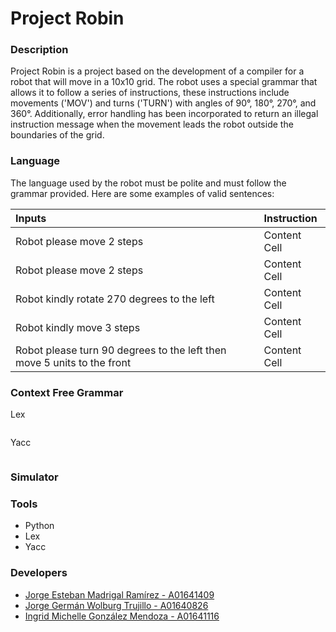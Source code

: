 # Project Robin

### Description
Project Robin is a project based on the development of a compiler for a robot that will move in a 10x10 grid. The robot uses a special grammar that allows it to follow a series of instructions, these instructions include movements ('MOV') and turns ('TURN') with angles of 90°, 180°, 270°, and 360°. Additionally, error handling has been incorporated to return an illegal instruction message when the movement leads the robot outside the boundaries of the grid.

### Language
The language used by the robot must be polite and must follow the grammar provided.
Here are some examples of valid sentences:

| Inputs | Instruction|
| :--- | :--- |
| Robot please move 2 steps  | Content Cell  |
| Robot please move 2 steps | Content Cell  |
| Robot kindly rotate 270 degrees to the left | Content Cell  |
| Robot kindly move 3 steps | Content Cell  |
| Robot please turn 90 degrees to the left then move 5 units to the front | Content Cell  |

### Context Free Grammar
Lex
```

```

Yacc
```

```

### Simulator 

### Tools
- Python
- Lex
- Yacc

### Developers
- [Jorge Esteban Madrigal Ramírez - A01641409](https://github.com/JEMadrigal)
- [Jorge Germán Wolburg Trujillo - A01640826](https://github.com/Neuvax)
- [Ingrid Michelle González Mendoza - A01641116](https://github.com/imichglez)
